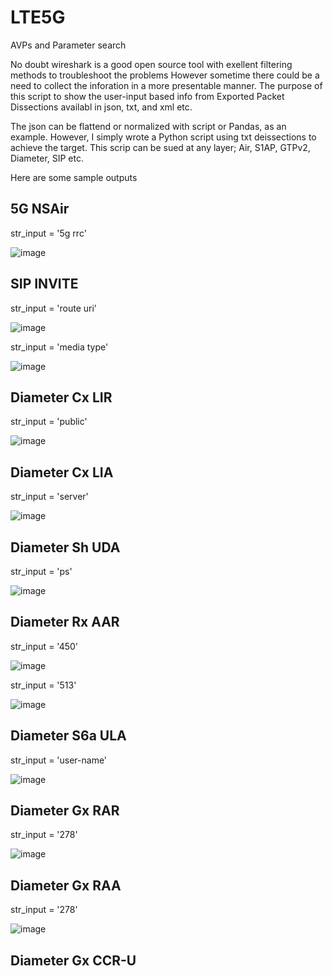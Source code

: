 # LTE5G
AVPs and Parameter search 

No doubt wireshark is a good open source tool with exellent filtering methods to troubleshoot the problems
However sometime there could be a need to collect the inforation in a more presentable manner. The purpose of this script to 
show the user-input based info from Exported Packet Dissections availabl in json, txt, and xml etc.

The json can be flattend or normalized with script or Pandas, as an example. However, I simply wrote a Python script using txt deissections to achieve the target. This scrip can be sued at any layer; Air, S1AP, GTPv2, Diameter, SIP etc. 

Here are some sample outputs

5G NSAir
--------
str_input = '5g rrc'

![image](https://user-images.githubusercontent.com/47313728/74648773-28eca200-5133-11ea-9066-7759b9385d1d.png)

SIP INVITE
----------
str_input = 'route uri'

![image](https://user-images.githubusercontent.com/47313728/74642451-dd80c680-5127-11ea-9d6a-220209d5ce1e.png)

str_input = 'media type'

![image](https://user-images.githubusercontent.com/47313728/74642788-7c0d2780-5128-11ea-95e3-c89a6c1be52d.png)

Diameter Cx LIR
---------------
str_input = 'public'

![image](https://user-images.githubusercontent.com/47313728/74717074-9573a980-51e4-11ea-9525-219bf8014979.png)

Diameter Cx LIA
---------------
str_input = 'server' 

![image](https://user-images.githubusercontent.com/47313728/74715315-0fa22f00-51e1-11ea-8c10-9b0de297a09d.png)

Diameter Sh UDA
---------------
str_input = 'ps'

![image](https://user-images.githubusercontent.com/47313728/74729356-2e142480-51f9-11ea-9dc1-dc9c9860c9cd.png)

Diameter Rx AAR
---------------
str_input = '450'

![image](https://user-images.githubusercontent.com/47313728/74786345-5899c800-5261-11ea-98d1-9d2f9d50a135.png)

str_input = '513'

![image](https://user-images.githubusercontent.com/47313728/74813734-a71f8480-52aa-11ea-9a10-6b5ad49b7ff7.png)

Diameter S6a ULA
----------------
str_input = 'user-name'

![image](https://user-images.githubusercontent.com/47313728/74788220-fee7cc80-5265-11ea-9975-03d8dc7f5b18.png)

Diameter Gx RAR
--------------
str_input = '278'

![image](https://user-images.githubusercontent.com/47313728/74816121-5d856880-52af-11ea-9a5f-b145193a6d4b.png)

Diameter Gx RAA
--------------
str_input = '278'

![image](https://user-images.githubusercontent.com/47313728/74814451-25305b00-52ac-11ea-9fa3-51824871c436.png)

Diameter Gx CCR-U
-----------------
